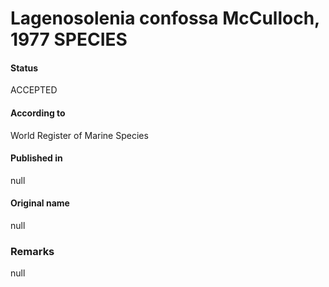 Lagenosolenia confossa McCulloch, 1977 SPECIES
=======

#### Status
ACCEPTED

#### According to
World Register of Marine Species

#### Published in
null

#### Original name
null

### Remarks
null